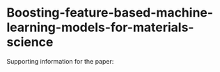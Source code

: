 # Boosting-feature-based-machine-learning-models-for-materials-science
Supporting information for the paper: 
